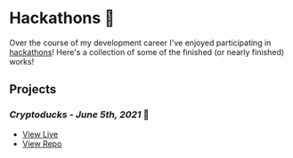# Hackathons 🎉

Over the course of my development career I've enjoyed participating in [hackathons](https://en.wikipedia.org/wiki/Hackathon)! Here's a collection of some of the finished (or nearly finished) works!

## Projects

### _Cryptoducks - June 5th, 2021_ 🦆

- [View Live](https://mccambley.github.io/hackathons/cryptoducks/)
- [View Repo](https://github.com/McCambley/hackathons/tree/main/cryptoducks)
